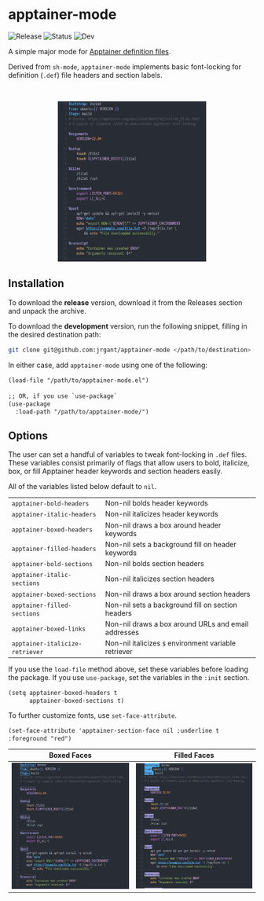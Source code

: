 # apptainer-mode

![Release](https://img.shields.io/badge/Release-v0.3-green)
![Status](https://img.shields.io/badge/Status-Developing-orange)
![Dev](https://img.shields.io/badge/Dev-main-blue)

A simple major mode for [Apptainer definition files](https://apptainer.org/docs/user/main/definition_files.html).

Derived from `sh-mode`, `apptainer-mode` implements basic font-locking for definition (`.def`) file headers and section labels.

<br />
<p align="center">
  <img src="example.png" width="60%" />
</p>


## Installation

To download the **release** version, download it from the Releases section and unpack the archive.

To download the **development** version, run the following snippet, filling in the desired destination path:

``` bash
git clone git@github.com:jrgant/apptainer-mode </path/to/destination>
```

In either case, add `apptainer-mode` using one of the following:

``` emacs-lisp
(load-file "/path/to/apptainer-mode.el")

;; OR, if you use `use-package`
(use-package
  :load-path "/path/to/apptainer-mode/")
```


## Options

The user can set a handful of variables to tweak font-locking in `.def` files. These variables consist primarily of flags that allow users to bold, italicize, box, or fill Apptainer header keywords and section headers easily. 

All of the variables listed below default to `nil`.

|                                 |                                                       |
|:--------------------------------|:------------------------------------------------------|
| `apptainer-bold-headers`        | Non-nil bolds header keywords                         |
| `apptainer-italic-headers`      | Non-nil italicizes header keywords                    |
| `apptainer-boxed-headers`       | Non-nil draws a box around header keywords            |
| `apptainer-filled-headers`      | Non-nil sets a background fill on header keywords     |
| `apptainer-bold-sections`       | Non-nil bolds section headers                         |
| `apptainer-italic-sections`     | Non-nil italicizes section headers                    |
| `apptainer-boxed-sections`      | Non-nil draws a box around section headers            |
| `apptainer-filled-sections`     | Non-nil sets a background fill on section headers     |
| `apptainer-boxed-links`         | Non-nil draws a box around URLs and email addresses   |
| `apptainer-italicize-retriever` | Non-nil italicizes `$` environment variable retriever |

If you use the `load-file` method above, set these variables before loading the package. If you use `use-package`, set the variables in the `:init` section.

``` emacs-lisp
(setq apptainer-boxed-headers t
      apptainer-boxed-sections t)
```

To further customize fonts, use `set-face-attribute`.

``` emacs-lisp
(set-face-attribute 'apptainer-section-face nil :underline t :foreground "red")
```


| Boxed Faces                           | Filled Faces                           |
|:-------------------------------------:|:--------------------------------------:|
| <img src="example-boxed-faces.png" /> | <img src="example-filled-faces.png" /> |



